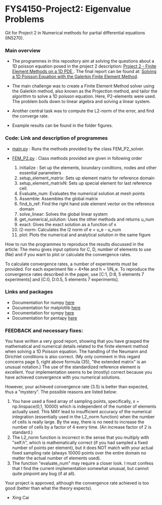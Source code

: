 # FYS4150-Project2: Eigenvalue Problems
Git for Project 2 in Numerical methods for partial differential equations (IN5270).

### Main overview
* The programmes in this repository aim at solving the questions about a 1D poisson equation posed in the project 2 description: [Project 2 - Finite Element Methods on a 1D PDE ](https://github.com/lasse-steinnes/IN5270/blob/master/FEM1D_project/Report/in5270_project2_description.pdf). The final report can be found at: [Solving a 1D Poisson Equation with the Galerkin Finite Element Method](https://github.com/lasse-steinnes/IN5270/blob/master/FEM1D_project/Report/SteinnesLSolving-a-1D-Poisson-Equation-with-the-Galerkin-Finite-Element-Method.pdf).

* The main challenge was to create a Finite Element Method solver using the Galerkin method, also known as the Projection method, and tailor the algorithm to solve a 1D poisson equation. Here, P2-elements were used. The problem boils down to linear algebra and solving a linear system.

* Another central task was to compute the L2-norm of the error, and find the converge rate.

* Example results can be found in the folder figures.

### Code: Link and description of programmes
- [main.py](https://github.com/lasse-steinnes/IN5270/blob/master/FEM1D_project/main.py) : Runs the methods provided by the class FEM_P2_solver.


- [FEM_P2.py](https://github.com/lasse-steinnes/IN5270/blob/master/FEM1D_project/FEM_P2.py) : Class methods provided are given in following order
  1. initialize : Set up the elements, boundary condtions, nodes and other essential parameters
  2. setup_element_matrix: Sets up element matrix for reference domain
  3. setup_element_matrixN: Sets up special element for last reference cell.
  4. Evaluate_num: Evaluates the numerical solution at mesh points
  5. Assemble: Assembles the global matrix
  6. find_b_ref: Find the right hand side element vector on the reference domain
  7. solve_linear: Solves the global linear system
  8. get_numerical_solution: Uses the other methods and returns u_num
  9. exact: Gives the exact solution as a function of x
  10. l2-norm: Calculates the l2 norm of e = u_e - u_num
  11. plot: Plots the numerical and analytical solution in the same figure

How to run the programmes to reproduce the results discussed in the article: The menu gives input options for C, D, number of elements to use (Ne) and if you want to plot or calculate the convergence rates. 

To calculate convergence rates, a number of experiments must be provided. For each experiment Ne = 4*Ne and h = 1/N_e. To reproduce the convergence rates described in the paper, use [C:1, D:8, 5 elements 7 experiments] and  [C:0, D:0.5, 5 elements 7 experiments].

### Links and packages
  - Documentation for numpy [here](https://numpy.org/doc/)
  - Documentation for matplotlib [here](https://matplotlib.org/)
  - Documentation for sympy [here](https://docs.sympy.org/latest/index.html)
  - Documentation for pentapy [here](https://geostat-framework.readthedocs.io/projects/pentapy/en/stable/)
  

###  FEEDBACK and necessary fixes:
You have written a very good report, showing that you have grasped the mathematical and numerical details related to the finite element method when solving a 1D Poisson equation. The handling of the Neumann and Dirichlet conditions is also correct. (My only comment in this regard concerns page 5, right above formula (35), "the extended matrix" is an unusual notation.) The use of the standardized reference element is excellent. Your implementation seems to be (mostly) correct because you have achieved convergence with you numerical solutions.

However, your achieved convergence rate (3.5) is better than expected, thus a "mystery". The possible reasons are listed below:
1. You have used a fixed array of sampling points, specifically,
x = np.linspace(0,1, 10000)
which is independent of the number of elements actually used. This MAY lead to insufficient accuracy of the numerical integration (essentially used in the L2_norm function) when the number of cells is really large. By the way, there is no need to increase the number of cells by a factor of 4 every time. (An increase factor of 2 is standard.)
2. The L2_norm function is incorrect in the sense that you multiply with "self.h", which is mathematically correct (if you had sampled a fixed number of points per element), but it does NOT match with your actual fixed sampling rate (always 10000 points over the entire domain no matter the actual number of elements used).
3. The function "evaluate_num" may require a closer look. I must confess that I find the current implementation somewhat unusual, but cannot quite pinpoint any bug (if at all).

Your project is approved, although the convergence rate achieved is too good (better than what the theory expects).
- Xing Cai
  
